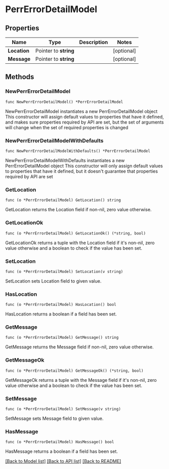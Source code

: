 # PerrErrorDetailModel

## Properties

Name | Type | Description | Notes
------------ | ------------- | ------------- | -------------
**Location** | Pointer to **string** |  | [optional] 
**Message** | Pointer to **string** |  | [optional] 

## Methods

### NewPerrErrorDetailModel

`func NewPerrErrorDetailModel() *PerrErrorDetailModel`

NewPerrErrorDetailModel instantiates a new PerrErrorDetailModel object
This constructor will assign default values to properties that have it defined,
and makes sure properties required by API are set, but the set of arguments
will change when the set of required properties is changed

### NewPerrErrorDetailModelWithDefaults

`func NewPerrErrorDetailModelWithDefaults() *PerrErrorDetailModel`

NewPerrErrorDetailModelWithDefaults instantiates a new PerrErrorDetailModel object
This constructor will only assign default values to properties that have it defined,
but it doesn't guarantee that properties required by API are set

### GetLocation

`func (o *PerrErrorDetailModel) GetLocation() string`

GetLocation returns the Location field if non-nil, zero value otherwise.

### GetLocationOk

`func (o *PerrErrorDetailModel) GetLocationOk() (*string, bool)`

GetLocationOk returns a tuple with the Location field if it's non-nil, zero value otherwise
and a boolean to check if the value has been set.

### SetLocation

`func (o *PerrErrorDetailModel) SetLocation(v string)`

SetLocation sets Location field to given value.

### HasLocation

`func (o *PerrErrorDetailModel) HasLocation() bool`

HasLocation returns a boolean if a field has been set.

### GetMessage

`func (o *PerrErrorDetailModel) GetMessage() string`

GetMessage returns the Message field if non-nil, zero value otherwise.

### GetMessageOk

`func (o *PerrErrorDetailModel) GetMessageOk() (*string, bool)`

GetMessageOk returns a tuple with the Message field if it's non-nil, zero value otherwise
and a boolean to check if the value has been set.

### SetMessage

`func (o *PerrErrorDetailModel) SetMessage(v string)`

SetMessage sets Message field to given value.

### HasMessage

`func (o *PerrErrorDetailModel) HasMessage() bool`

HasMessage returns a boolean if a field has been set.


[[Back to Model list]](../README.md#documentation-for-models) [[Back to API list]](../README.md#documentation-for-api-endpoints) [[Back to README]](../README.md)


